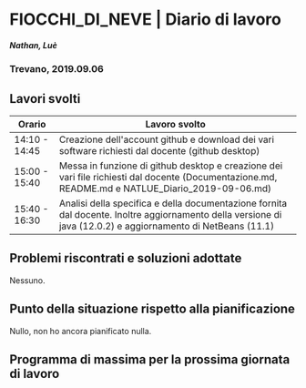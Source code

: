 

# FIOCCHI_DI_NEVE | Diario di lavoro
##### Nathan, Luè
### Trevano, 2019.09.06

## Lavori svolti


|Orario        |Lavoro svolto                 |
|--------------|------------------------------|
|14:10 - 14:45 |Creazione dell'account github e download dei vari software richiesti dal docente (github desktop)          |
|15:00 - 15:40 |Messa in funzione di github desktop e creazione dei vari file richiesti dal docente (Documentazione.md, README.md e NATLUE_Diario_2019-09-06.md)     |
|15:40 - 16:30 |Analisi della specifica e della documentazione fornita dal docente. Inoltre aggiornamento della versione di java (12.0.2) e aggiornamento di NetBeans (11.1)                           |

##  Problemi riscontrati e soluzioni adottate
Nessuno.

##  Punto della situazione rispetto alla pianificazione
Nullo, non ho ancora pianificato nulla.

## Programma di massima per la prossima giornata di lavoro
